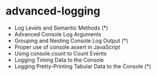 # advanced-logging

- Log Levels and Semantic Methods (*)
- Advanced Console Log Arguments
- Grouping and Nesting Console Log Output (*)
- Proper use of console.assert in JavaScript
- Using console.count to Count Events
- Logging Timing Data to the Console
- Logging Pretty-Printing Tabular Data to the Console (*)
